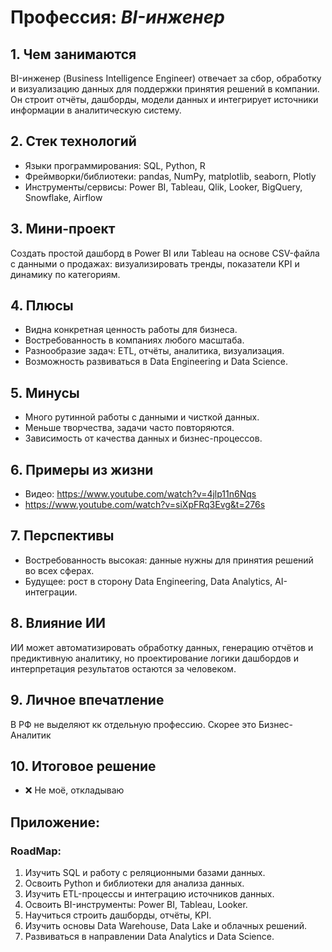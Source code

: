 # Профессия: *BI-инженер*

## 1. Чем занимаются

BI-инженер (Business Intelligence Engineer) отвечает за сбор, обработку и визуализацию данных для поддержки принятия решений в компании. Он строит отчёты, дашборды, модели данных и интегрирует источники информации в аналитическую систему.

## 2. Стек технологий

* Языки программирования: SQL, Python, R
* Фреймворки/библиотеки: pandas, NumPy, matplotlib, seaborn, Plotly
* Инструменты/сервисы: Power BI, Tableau, Qlik, Looker, BigQuery, Snowflake, Airflow

## 3. Мини-проект

Создать простой дашборд в Power BI или Tableau на основе CSV-файла с данными о продажах: визуализировать тренды, показатели KPI и динамику по категориям.

## 4. Плюсы

* Видна конкретная ценность работы для бизнеса.
* Востребованность в компаниях любого масштаба.
* Разнообразие задач: ETL, отчёты, аналитика, визуализация.
* Возможность развиваться в Data Engineering и Data Science.

## 5. Минусы

* Много рутинной работы с данными и чисткой данных.
* Меньше творчества, задачи часто повторяются.
* Зависимость от качества данных и бизнес-процессов.

## 6. Примеры из жизни

* Видео: https://www.youtube.com/watch?v=4jlp11n6Nqs
* https://www.youtube.com/watch?v=siXpFRq3Evg&t=276s

## 7. Перспективы

* Востребованность высокая: данные нужны для принятия решений во всех сферах.
* Будущее: рост в сторону Data Engineering, Data Analytics, AI-интеграции.

## 8. Влияние ИИ

ИИ может автоматизировать обработку данных, генерацию отчётов и предиктивную аналитику, но проектирование логики дашбордов и интерпретация результатов остаются за человеком.

## 9. Личное впечатление

В РФ не выделяют кк отдельную профессию. Скорее это Бизнес-Аналитик

## 10. Итоговое решение

* ❌ Не моё, откладываю

## Приложение:

### RoadMap:

1. Изучить SQL и работу с реляционными базами данных.
2. Освоить Python и библиотеки для анализа данных.
3. Изучить ETL-процессы и интеграцию источников данных.
4. Освоить BI-инструменты: Power BI, Tableau, Looker.
5. Научиться строить дашборды, отчёты, KPI.
6. Изучить основы Data Warehouse, Data Lake и облачных решений.
7. Развиваться в направлении Data Analytics и Data Science.

